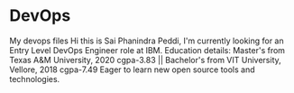 # DevOps
My devops files
Hi this is Sai Phanindra Peddi, I'm currently looking for an Entry Level DevOps Engineer role at IBM. 
Education details: Master's from Texas A&M University, 2020 cgpa-3.83      ||      Bachelor's from VIT University, Vellore, 2018 cgpa-7.49
Eager to learn new open source tools and technologies.
